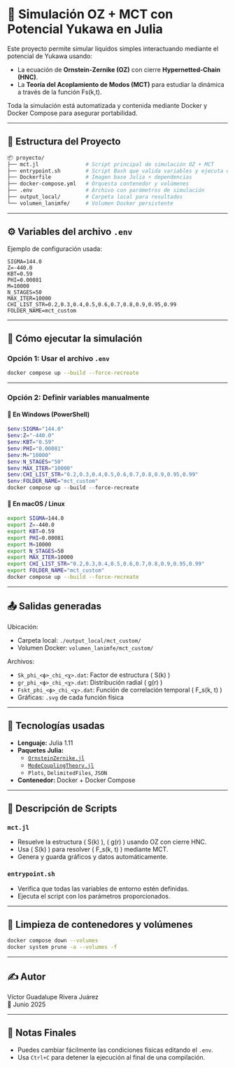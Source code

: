 # 🧪 Simulación OZ + MCT con Potencial Yukawa en Julia

Este proyecto permite simular líquidos simples interactuando mediante el potencial de Yukawa usando:

- La ecuación de **Ornstein-Zernike (OZ)** con cierre **Hypernetted-Chain (HNC)**.
- La **Teoría del Acoplamiento de Modos (MCT)** para estudiar la dinámica a través de la función Fs(k,t).

Toda la simulación está automatizada y contenida mediante Docker y Docker Compose para asegurar portabilidad.

---

## 📁 Estructura del Proyecto

```bash
📦 proyecto/
├── mct.jl               # Script principal de simulación OZ + MCT
├── entrypoint.sh        # Script Bash que valida variables y ejecuta el código
├── Dockerfile           # Imagen base Julia + dependencias
├── docker-compose.yml   # Orquesta contenedor y volúmenes
├── .env                 # Archivo con parámetros de simulación
├── output_local/        # Carpeta local para resultados
└── volumen_lanimfe/     # Volumen Docker persistente
```

---

## ⚙️ Variables del archivo `.env`

Ejemplo de configuración usada:

```env
SIGMA=144.0
Z=-440.0
KBT=0.59
PHI=0.00081
M=10000
N_STAGES=50
MAX_ITER=10000
CHI_LIST_STR=0.2,0.3,0.4,0.5,0.6,0.7,0.8,0.9,0.95,0.99
FOLDER_NAME=mct_custom
```

---

## 🚀 Cómo ejecutar la simulación

### Opción 1: Usar el archivo `.env`

```bash
docker compose up --build --force-recreate
```

---

### Opción 2: Definir variables manualmente

#### 🔵 En Windows (PowerShell)

```powershell
$env:SIGMA="144.0"
$env:Z="-440.0"
$env:KBT="0.59"
$env:PHI="0.00081"
$env:M="10000"
$env:N_STAGES="50"
$env:MAX_ITER="10000"
$env:CHI_LIST_STR="0.2,0.3,0.4,0.5,0.6,0.7,0.8,0.9,0.95,0.99"
$env:FOLDER_NAME="mct_custom"
docker compose up --build --force-recreate
```

#### 🍏 En macOS / Linux

```bash
export SIGMA=144.0
export Z=-440.0
export KBT=0.59
export PHI=0.00081
export M=10000
export N_STAGES=50
export MAX_ITER=10000
export CHI_LIST_STR="0.2,0.3,0.4,0.5,0.6,0.7,0.8,0.9,0.95,0.99"
export FOLDER_NAME="mct_custom"
docker compose up --build --force-recreate
```

---

## 📤 Salidas generadas

Ubicación:

- Carpeta local: `./output_local/mct_custom/`
- Volumen Docker: `volumen_lanimfe/mct_custom/`

Archivos:

- `Sk_phi_<ϕ>_chi_<χ>.dat`: Factor de estructura \( S(k) \)
- `gr_phi_<ϕ>_chi_<χ>.dat`: Distribución radial \( g(r) \)
- `Fskt_phi_<ϕ>_chi_<χ>.dat`: Función de correlación temporal \( F_s(k, t) \)
- Gráficas: `.svg` de cada función física

---

## 🔧 Tecnologías usadas

- **Lenguaje:** Julia 1.11
- **Paquetes Julia:**
  - [`OrnsteinZernike.jl`](https://github.com/IlianPihlajamaa/OrnsteinZernike.jl)
  - [`ModeCouplingTheory.jl`](https://github.com/IlianPihlajamaa/ModeCouplingTheory.jl)
  - `Plots`, `DelimitedFiles`, `JSON`
- **Contenedor:** Docker + Docker Compose

---

## 📜 Descripción de Scripts

### `mct.jl`

- Resuelve la estructura \( S(k) \), \( g(r) \) usando OZ con cierre HNC.
- Usa \( S(k) \) para resolver \( F_s(k, t) \) mediante MCT.
- Genera y guarda gráficos y datos automáticamente.

### `entrypoint.sh`

- Verifica que todas las variables de entorno estén definidas.
- Ejecuta el script con los parámetros proporcionados.

---

## 🧼 Limpieza de contenedores y volúmenes

```bash
docker compose down --volumes
docker system prune -a --volumes -f
```

---

## ✍️ Autor

Víctor Guadalupe Rivera Juárez  
📅 Junio 2025

---

## 🧠 Notas Finales

- Puedes cambiar fácilmente las condiciones físicas editando el `.env`.
- Usa `Ctrl+C` para detener la ejecución al final de una compilación.
